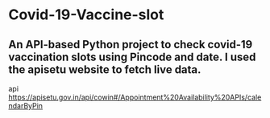 # Covid-19-Vaccine-slot
## An API-based Python project to check covid-19 vaccination slots using Pincode and date. I used the apisetu website to fetch live data.
api https://apisetu.gov.in/api/cowin#/Appointment%20Availability%20APIs/calendarByPin
